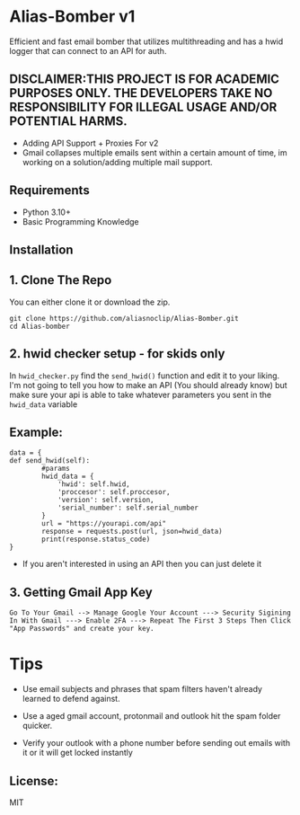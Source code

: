 # Alias-Bomber v1
 Efficient and fast email bomber that utilizes multithreading and has a hwid logger that can connect to an API for auth.
 
## DISCLAIMER:THIS PROJECT IS FOR ACADEMIC PURPOSES ONLY. THE DEVELOPERS TAKE NO RESPONSIBILITY FOR ILLEGAL USAGE AND/OR POTENTIAL HARMS.

- Adding API Support + Proxies For v2
- Gmail collapses multiple emails sent within a certain amount of time, im working on a solution/adding multiple mail support.


## Requirements
- Python 3.10+
- Basic Programming Knowledge

## Installation

## 1. Clone The Repo

You can either clone it or download the zip.
```
git clone https://github.com/aliasnoclip/Alias-Bomber.git
cd Alias-bomber
```

## 2. hwid checker setup - for skids only


In ```hwid_checker.py``` find the ```send_hwid()``` function and edit it to your liking. I'm not going to tell you how to make an API (You should already know) but make sure your api is able to take whatever parameters you sent in the ```hwid_data``` variable

## Example: 
```
data = {
def send_hwid(self):
        #params
        hwid_data = {
            'hwid': self.hwid,
            'proccesor': self.proccesor,
            'version': self.version,
            'serial_number': self.serial_number
        }
        url = "https://yourapi.com/api"
        response = requests.post(url, json=hwid_data)
        print(response.status_code)
}
```

- If you aren't interested in using an API then you can just delete it


## 3. Getting Gmail App Key

`
Go To Your Gmail --> Manage Google Your Account ---> Security Sigining In With Gmail ---> Enable 2FA ---> Repeat The First 3 Steps Then Click "App Passwords" and create your key.
`

# Tips

- Use email subjects and phrases that spam filters haven't already learned to defend against.

- Use a aged gmail account, protonmail and outlook hit the spam folder quicker.

- Verify your outlook with a phone number before sending out emails with it or it will get locked instantly



## License:
MIT
